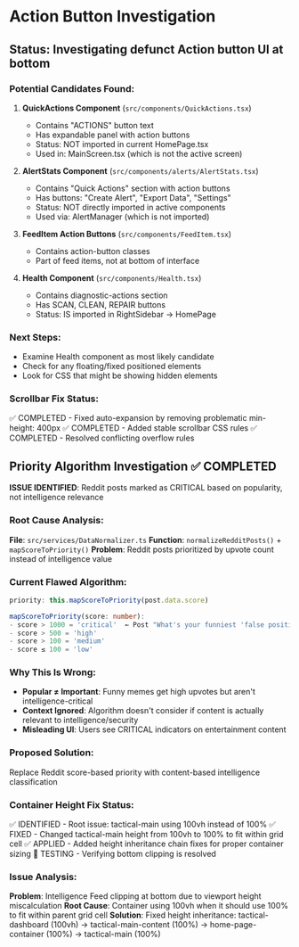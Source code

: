# Action Button Investigation

## Status: Investigating defunct Action button UI at bottom

### Potential Candidates Found:

1. **QuickActions Component** (`src/components/QuickActions.tsx`)
   - Contains "ACTIONS" button text
   - Has expandable panel with action buttons
   - Status: NOT imported in current HomePage.tsx
   - Used in: MainScreen.tsx (which is not the active screen)

2. **AlertStats Component** (`src/components/alerts/AlertStats.tsx`)
   - Contains "Quick Actions" section with action buttons
   - Has buttons: "Create Alert", "Export Data", "Settings"
   - Status: NOT directly imported in active components
   - Used via: AlertManager (which is not imported)

3. **FeedItem Action Buttons** (`src/components/FeedItem.tsx`)
   - Contains action-button classes
   - Part of feed items, not at bottom of interface

4. **Health Component** (`src/components/Health.tsx`)
   - Contains diagnostic-actions section
   - Has SCAN, CLEAN, REPAIR buttons
   - Status: IS imported in RightSidebar → HomePage

### Next Steps:
- Examine Health component as most likely candidate
- Check for any floating/fixed positioned elements
- Look for CSS that might be showing hidden elements

### Scrollbar Fix Status:
✅ COMPLETED - Fixed auto-expansion by removing problematic min-height: 400px
✅ COMPLETED - Added stable scrollbar CSS rules
✅ COMPLETED - Resolved conflicting overflow rules

## Priority Algorithm Investigation ✅ COMPLETED

**ISSUE IDENTIFIED**: Reddit posts marked as CRITICAL based on popularity, not intelligence relevance

### Root Cause Analysis:
**File**: `src/services/DataNormalizer.ts`
**Function**: `normalizeRedditPosts()` + `mapScoreToPriority()`
**Problem**: Reddit posts prioritized by upvote count instead of intelligence value

### Current Flawed Algorithm:
```typescript
priority: this.mapScoreToPriority(post.data.score)

mapScoreToPriority(score: number):
- score > 1000 = 'critical'  ← Post "What's your funniest 'false positive' moment" has >1000 upvotes
- score > 500 = 'high'
- score > 100 = 'medium'  
- score ≤ 100 = 'low'
```

### Why This Is Wrong:
- **Popular ≠ Important**: Funny memes get high upvotes but aren't intelligence-critical
- **Context Ignored**: Algorithm doesn't consider if content is actually relevant to intelligence/security
- **Misleading UI**: Users see CRITICAL indicators on entertainment content

### Proposed Solution:
Replace Reddit score-based priority with content-based intelligence classification

### Container Height Fix Status:
✅ IDENTIFIED - Root issue: tactical-main using 100vh instead of 100% 
✅ FIXED - Changed tactical-main height from 100vh to 100% to fit within grid cell
✅ APPLIED - Added height inheritance chain fixes for proper container sizing
🔄 TESTING - Verifying bottom clipping is resolved

### Issue Analysis:
**Problem**: Intelligence Feed clipping at bottom due to viewport height miscalculation
**Root Cause**: Container using 100vh when it should use 100% to fit within parent grid cell
**Solution**: Fixed height inheritance: tactical-dashboard (100vh) → tactical-main-content (100%) → home-page-container (100%) → tactical-main (100%)
